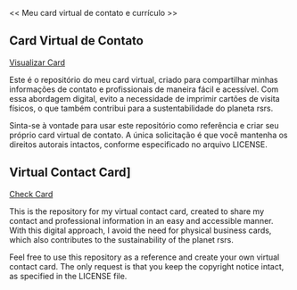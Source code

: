 << Meu card virtual de contato e currículo >> 

## Card Virtual de Contato
[Visualizar Card](https://jguilhermese-card.netlify.com)

Este é o repositório do meu card virtual, criado para compartilhar minhas informações de contato e profissionais de maneira fácil e acessível. Com essa abordagem digital, evito a necessidade de imprimir cartões de visita físicos, o que também contribui para a sustentabilidade do planeta rsrs.

Sinta-se à vontade para usar este repositório como referência e criar seu próprio card virtual de contato. A única solicitação é que você mantenha os direitos autorais intactos, conforme especificado no arquivo LICENSE.

## Virtual Contact Card]
[Check Card](https://jguilhermese-card.netlify.com)

This is the repository for my virtual contact card, created to share my contact and professional information in an easy and accessible manner. With this digital approach, I avoid the need for physical business cards, which also contributes to the sustainability of the planet rsrs.

Feel free to use this repository as a reference and create your own virtual contact card. The only request is that you keep the copyright notice intact, as specified in the LICENSE file.


